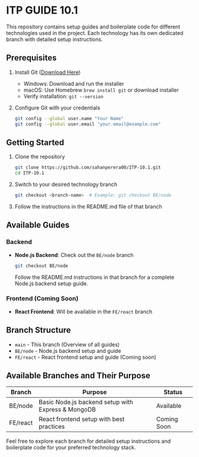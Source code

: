 # ITP GUIDE 10.1

This repository contains setup guides and boilerplate code for different technologies used in the project. Each technology has its own dedicated branch with detailed setup instructions.

## Prerequisites

1. Install Git ([Download Here](https://git-scm.com/downloads))

   - Windows: Download and run the installer
   - macOS: Use Homebrew `brew install git` or download installer
   - Verify installation: `git --version`

2. Configure Git with your credentials
     ```bash
     git config --global user.name "Your Name"
     git config --global user.email "your.email@example.com"
     ```

## Getting Started

1. Clone the repository

   ```bash
   git clone https://github.com/sahanperera00/ITP-10.1.git
   cd ITP-10.1
   ```

2. Switch to your desired technology branch

   ```bash
   git checkout <branch-name>  # Example: git checkout BE/node
   ```

3. Follow the instructions in the README.md file of that branch

## Available Guides

### Backend

- **Node.js Backend**: Check out the `BE/node` branch
  ```bash
  git checkout BE/node
  ```
  Follow the README.md instructions in that branch for a complete Node.js backend setup guide.

### Frontend (Coming Soon)

- **React Frontend**: Will be available in the `FE/react` branch

## Branch Structure

- `main` - This branch (Overview of all guides)
- `BE/node` - Node.js backend setup and guide
- `FE/react` - React frontend setup and guide (Coming soon)

## Available Branches and Their Purpose

| Branch   | Purpose                                            | Status      |
| -------- | -------------------------------------------------- | ----------- |
| BE/node  | Basic Node.js backend setup with Express & MongoDB | Available   |
| FE/react | React frontend setup with best practices           | Coming Soon |


Feel free to explore each branch for detailed setup instructions and boilerplate code for your preferred technology stack.